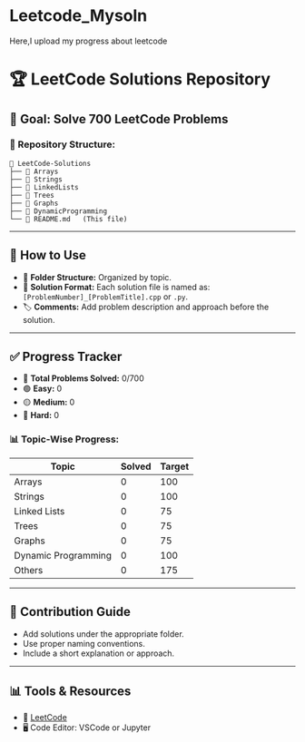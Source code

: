 # Leetcode_Mysoln
Here,I upload my progress about leetcode
# 🏆 LeetCode Solutions Repository

## 📅 Goal: Solve 700 LeetCode Problems
### 📂 Repository Structure:
```
📂 LeetCode-Solutions
├── 📁 Arrays
├── 📁 Strings
├── 📁 LinkedLists
├── 📁 Trees
├── 📁 Graphs
├── 📁 DynamicProgramming
└── 📜 README.md   (This file)
```
---

## 🚀 How to Use
- 📂 **Folder Structure:** Organized by topic.
- 📝 **Solution Format:** Each solution file is named as: `[ProblemNumber]_[ProblemTitle].cpp` or `.py`.
- 🏷️ **Comments:** Add problem description and approach before the solution.

---

## ✅ Progress Tracker
- 🎯 **Total Problems Solved:** 0/700
- 🟢 **Easy:** 0
- 🟡 **Medium:** 0
- 🔴 **Hard:** 0

### 📊 Topic-Wise Progress:
| Topic              | Solved | Target |
|---------------------|-------|--------|
| Arrays             | 0     | 100    |
| Strings            | 0     | 100    |
| Linked Lists       | 0     | 75     |
| Trees              | 0     | 75     |
| Graphs             | 0     | 75     |
| Dynamic Programming| 0     | 100    |
| Others             | 0     | 175    |

---

## 📝 Contribution Guide
- Add solutions under the appropriate folder.
- Use proper naming conventions.
- Include a short explanation or approach.

---

## 📊 Tools & Resources
- 🔗 [LeetCode](https://leetcode.com/)
- 🖥️ Code Editor: VSCode or Jupyter

